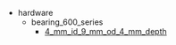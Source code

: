 * hardware
  * bearing_600_series
    * [4_mm_id_9_mm_od_4_mm_depth](hardware/bearing_600_series/4_mm_id_9_mm_od_4_mm_depth)
